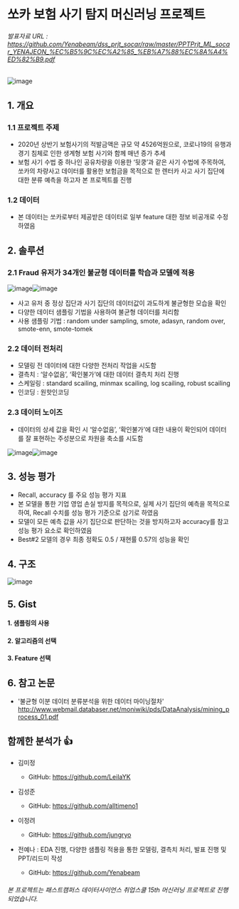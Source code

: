 # 쏘카 보험 사기 탐지 머신러닝 프로젝트
###### 발표자료 URL : https://github.com/Yenabeam/dss_prjt_socar/raw/master/PPTPrjt_ML_socar_YENAJEON_%EC%B5%9C%EC%A2%85_%EB%A7%88%EC%8A%A4%ED%82%B9.pdf
![image](https://user-images.githubusercontent.com/72847093/104838734-3476b900-5900-11eb-9428-96d19d7840d8.png)

## 1. 개요 

### 1.1  프로젝트 주제
- 2020년 상반기 보험사기의 적발금액은 규모 약 4526억원으로, 코로나19의 유행과 경기 침체로 인한 생계형 보험 사기와 함께 매년 증가 추세 
- 보험 사기 수법 중 하나인 공유차량을 이용한 ‘뒷쿵’과 같은 사기 수법에 주목하여,  쏘카의 차량사고 데이터를 활용한 보험금을 목적으로 한 렌터카 사고 사기 집단에 대한 분류 예측을 하고자 본 프로젝트를 진행 
### 1.2 데이터 
- 본 데이터는 쏘카로부터 제공받은 데이터로 일부 feature 대한 정보 비공개로 수정하였음 

## 2. 솔루션 
### 2.1 Fraud 유저가 34개인 불균형 데이터를 학습과 모델에 적용
![image](https://user-images.githubusercontent.com/72847093/105628573-09044900-5e81-11eb-8391-586dc1f54f3e.png)![image](https://user-images.githubusercontent.com/72847093/105628559-f25df200-5e80-11eb-99e9-0ae51710403f.png)
- 사고 유저 중 정상 집단과 사기 집단의 데이터값이 과도하게 불균형한 모습을 확인 
- 다양한 데이터 샘플링 기법을 사용하여 불균형 데이터를 처리함 
- 사용 샘플링 기법 : random under sampling, smote, adasyn, random over, smote-enn, smote-tomek

### 2.2 데이터 전처리 
- 모델링 전 데이터에 대한 다양한 전처리 작업을 시도함 
- 결측치  : ‘알수없음’, ‘확인불가’에 대한 데이터 결측치 처리 진행 
- 스케일링 : standard scailing, minmax scailing, log scailing, robust scailing 
- 인코딩 : 원핫인코딩

### 2.3 데이터 노이즈
- 데이터의 상세 값을 확인 시 ‘알수없음’, ‘확인불가’에 대한 내용이 확인되어 데이터를 잘 표현하는 주성분으로 차원을 축소를 시도함 

![image](https://user-images.githubusercontent.com/72847093/105631271-0d386280-5e91-11eb-84aa-aae4594e8f38.png)![image](https://user-images.githubusercontent.com/72847093/105628651-73b58480-5e81-11eb-8a31-21743cc7b33f.png)


## 3. 성능 평가 
- Recall, accuracy 를 주요 성능 평가 지표 
- 본 모델을 통한 기업 영업 손실 방지를 목적으로, 실제 사기 집단의 예측을 목적으로 하여, Recall 수치를 성능 평가 기준으로 삼기로 하였음 
- 모델이 모든 예측 값을 사기 집단으로 판단하는 것을 방지하고자 accuracy를 참고 성능 평가 요소로 확인하였음 
- Best#2 모델의 경우 최종 정확도 0.5 / 재현률 0.57의 성능을 확인

## 4. 구조  
![image](https://user-images.githubusercontent.com/72847093/105631057-cd24b000-5e8f-11eb-87dd-c3b79e3e277e.png)

## 5. Gist 
#### 1. 샘플링의 사용
#### 2. 알고리즘의 선택 
#### 3. Feature 선택 

## 6. 참고 논문
- '불균형 이분 데이터 분류분석을 위한 데이터 마이닝절차' 
http://www.webmail.databaser.net/moniwiki/pds/DataAnalysis/mining_process_01.pdf

## 함께한 분석가 :thumbsup:
- 김미정 
  - GitHub: https://github.com/LeilaYK
  
- 김성준
  - GitHub: https://github.com/alltimeno1
  
- 이정려
  - GitHub: https://github.com/jungryo
  
- 전예나 : EDA 진행, 다양한 샘플링 적용을 통한 모델링, 결측치 처리, 발표 진행 및 PPT/리드미 작성 
  - GitHub: https://github.com/Yenabeam

###### 본 프로젝트는 패스트캠퍼스 데이터사이언스 취업스쿨 15th 머신러닝 프로젝트로 진행되었습니다.
